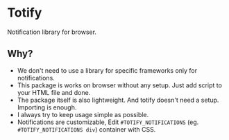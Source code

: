 <!--
 Copyright (c) 2022 aiocat
 
 This software is released under the MIT License.
 https://opensource.org/licenses/MIT
-->

# Totify
Notification library for browser.

## Why?
- We don't need to use a library for specific frameworks only for notifications.
- This package is works on browser without any setup. Just add script to your HTML file and done.
- The package itself is also lightweight. And totify doesn't need a setup. Importing is enough.
- I always try to keep usage simple as possible.
- Notifications are customizable, Edit `#TOTIFY_NOTIFICATIONS` (eg. `#TOTIFY_NOTIFICATIONS div`) container with CSS.